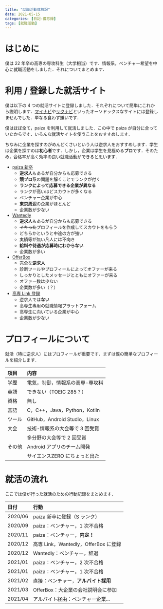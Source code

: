 ```yaml
---
title: "就職活動体験記"
date: 2021-05-15
categories: [日記-備忘録]
tags: [就職活動]
---
```


# はじめに

僕は 22 年卒の高専の専攻科生（大学相当）です．情報系，ベンチャー希望を中心に就職活動をしました．それについてまとめます．

# 利用 / 登録した就活サイト

僕は以下の 4 つの就活サイトに登録しました．それぞれについて簡単にこれから説明します．[マイナビ](https://job.mynavi.jp/)や[リクナビ](https://job.rikunabi.com/)といったオーソドックスなサイトには登録しませんでした．単なる食わず嫌いです．

僕はほぼ全て，paiza を利用して就活しました．この中で paiza が自分に合っていたからです．いろんな就活サイトを使うことをおすすめします．

ちなみに企業を探すのがめんどくさいという人は逆求人をおすすめします．学生は企業を探すのは**初心者**です．しかし，企業は学生を見極める**プロ**です．そのため，合格率が高く効率の良い就職活動ができると思います．

- [paiza 新卒](https://paiza.jp/student)
  - **逆求人**もあるが自分からも応募できる
  - **競プロ**系の問題を解くことでランクが付く
  - **ランクによって応募できる企業が異なる**
  - ランクが高いほどスカウトが多くなる
  - ベンチャー企業が中心
  - **東京周辺**の企業がほとんど
  - 企業数が少ない
- [Wantedly](https://www.wantedly.com/)
  - **逆求人**もあるが自分からも応募できる
  - ~~イキった~~プロフィールを作成してスカウトをもらう
  - どちらかというと中途の方が強い
  - 実績等が無い凡人には不向き
  - **給料や待遇が応募時にわからない**
  - 企業数が多い
- [OfferBox](https://offerbox.jp/)
  - 完全な**逆求人**
  - 診断ツールやプロフィールによってオファーが来る
  - しっかりとしたメッセージとともにオファーが来る
  - オファー数は少ない
  - 企業数が多い（？）
- [高専 Link 登録](https://knowledge-free.co.jp/kosenlink/)
  - 逆求人では**ない**
  - 高専生専用の就職情報プラットフォーム
  - 高専生に向いている企業が中心
  - 企業数が少ない

# プロフィールについて

就活（特に逆求人）にはプロフィールが重要です．まずは僕の簡単なプロフィールを紹介します．

|項目|内容|
|:---|:---|
|学歴|電気，制御，情報系の高専-専攻科|
|英語|できない（TOEIC 285？）|
|資格|無し|
|言語|C，C++，Java，Python，Kotlin|
|ツール|GitHub，Android Studio，Linux|
|大会|技術-情報系の大会等で 3 回受賞|
||多分野の大会等で 2 回受賞|
|その他|Android アプリのチーム開発|
||サイエンスZERO にちょっと出た|

# 就活の流れ

ここでは僕が行った就活のための行動記録をまとめます．

|日付   |行動|
|:------|:---|
|2020/06|paiza 新卒に登録（S ランク）|
|2020/09|paiza：ベンチャー，1 次不合格|
|2020/11|paiza：ベンチャー，**内定！**|
|2020/12|高専 Link，Wantedly，OfferBox に登録|
|2020/12|Wantedly：ベンチャー，辞退|
|2021/01|paiza：ベンチャー，2 次不合格|
|2021/01|paiza：ベンチャー，1 次不合格|
|2021/02|直接：ベンチャー，**アルバイト採用**|
|2021/03|OfferBox：大企業の会社説明会に参加|
|2021/04|アルバイト経由：ベンチャー企業...|

